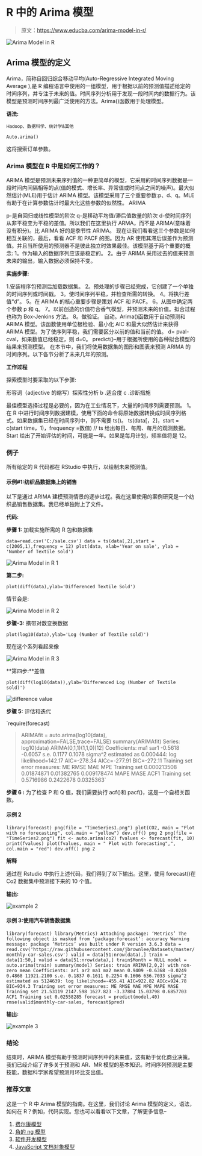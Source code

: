 # R 中的 Arima 模型

> 原文：<https://www.educba.com/arima-model-in-r/>

![Arima Model in R](img/a2ecaf3bebf83f4d7c2b2a1b53e1f735.png)



## Arima 模型的定义

Arima，简称自回归综合移动平均(Auto-Regressive Integrated Moving Average ),是 R 编程语言中使用的一组模型，用于根据以前的预测值描述给定的时间序列，并专注于未来的值。时间序列分析用于发现一段时间内的数据行为。该模型是预测时间序列最广泛使用的方法。Arima()函数用于处理模型。

**语法:**

<small>Hadoop、数据科学、统计学&其他</small>

`Auto.arima()`

这将搜索订单参数。

### Arima 模型在 R 中是如何工作的？

ARIMA 模型是预测未来序列值的一种更简单的模型，它采用的时间序列数据是一段时间内间隔相等的点(值的模式、增长率、异常值或时间点之间的噪声)。最大似然估计(MLE)用于估计 ARIMA 模型。该模型采用了三个重要参数:p、d、q。MLE 有助于在计算参数估计时最大化这些参数的似然性。
ARIMA

p-是自回归或线性模型的阶次
q-是移动平均值/滞后值数量的阶次
d-使时间序列从非平稳变为平稳的差值。所以我们在这里执行 ARMA，而不是 ARIMA(意味着没有积分)。比 ARIMA 好的是季节性 ARIMA。
现在让我们看看这三个参数是如何相互关联的，最后，看看 ACF 和 PACF 的图。因为 AR 使用其滞后误差作为预测值。并且当所使用的预测器不是彼此独立时效果最佳。该模型基于两个重要的概念:
1。作为输入的数据序列应该是稳定的。
2。由于 ARIMA 采用过去的值来预测未来的输出，输入数据必须保持不变。

**实施步骤:**

1.安装程序包预测后加载数据集。
2。预处理的步骤已经完成，它创建了一个单独的时间序列或时间戳。
3。使时间序列平稳，并检查所需的转换。
4。将执行差值“d”。
5。在 ARIMA 的核心重要步骤是策划 ACF 和 PACF。
6。从图中确定两个参数 p 和 q。
7。以前创造的价值符合香气模型，并预测未来的价值。拟合过程也称为 Box-Jenkins 方法。
8。做验证。
自动。Arima()函数用于自动预测和 ARIMA 模型。该函数使用单位根检验、最小化 AIC 和最大似然估计来获得 ARIMA 模型。为了使序列平稳，我们需要区分以前的值和当前的值。
d= pval-cval，如果数值已经稳定，则 d=0。
predict()–用于根据所使用的各种拟合模型的结果来预测模型。
在本节中，我们将使用数据集的图形和图表来预测 ARIMA 的时间序列。以下各节分析了未来几年的预测。

**工作过程**

探索模型时要采取的以下步骤:

形容词（adjective 的缩写）探索性分析
b .适合度
c .诊断措施

最佳模型选择过程是必要的，因为在工业情况下，大量的时间序列需要预测。
1。在 R 中进行时间序列数据建模，使用下面的命令将原始数据转换成时间序列格式。如果数据集已经在时间序列中，则不需要 ts()。
ts(data[，2]，start = c(start time，1)，frequency =数值)
// ts 给出每日、每周、每月的观测数据。Start 给出了开始评估的时间，可能是一年。如果是每月计划，频率值将是 12。

### 例子

所有给定的 R 代码都在 RStudio 中执行，以绘制未来预测值。

#### 示例#1:纺织品数据集上的销售

以下是通过 ARIMA 建模预测情景的逐步过程。我在这里使用的案例研究是一个纺织品销售数据集。我已经单独附上了文件。

**代码:**

**步骤 1:** 加载实施所需的 R 包和数据集

`data=read.csv('C:/sale.csv')
data = ts(data[,2],start = c(2005,1),frequency = 12)
plot(data, xlab='Year on sale', ylab = 'Number of Textile sold')`

![Arima Model in R 1](img/ea7073d033ec610e1434befeb738b30a.png)



**第二步:**

`plot(diff(data),ylab='Differenced Textile Sold')`

情节会是:

![Arima Model in R 2](img/034afe61c0798f0568b83ad68b518b61.png)



**步骤-3:** 携带对数变换数据

`plot(log10(data),ylab='Log (Number of Textile sold)')`

现在这个系列看起来像

![Arima Model in R 3](img/6c9882bb017e9286972e6402da212bd1.png)



**第四步:**差值

`plot(diff(log10(data)),ylab='Differenced Log (Number of Textile sold)')`

![difference value](img/d76d5465bfa0ea5123ceacf4e0a0e992.png)



**步骤 5:** 评估和迭代

`require(forecast)
> ARIMAfit = auto.arima(log10(data), approximation=FALSE,trace=FALSE)
> summary(ARIMAfit)
Series: log10(data)
ARIMA(0,1,1)(1,1,0)[12] Coefficients:
ma1 sar1
-0.5618 -0.6057
s.e. 0.1177 0.1078
sigma^2 estimated as 0.000444: log likelihood=142.17
AIC=-278.34 AICc=-277.91 BIC=-272.11
Training set error measures:
ME RMSE MAE MPE
Training set 0.000213508 0.01874871 0.01382765 0.009178474
MAPE MASE ACF1
Training set 0.5716986 0.2422678 0.0325363`

**步骤 6 :** 为了检查 P 和 Q 值，我们需要执行 acf()和 pacf()，这是一个自相关函数。

#### 示例 2

`library(forecast)
png(file = "TimeSeries1.png")
plot(CO2, main = "Plot with no forecasting",
col.main = "yellow")
dev.off()
png
2
png(file = "TimeSeries2.png")
fit <- auto.arima(co2)
fvalues <- forecast(fit, 10)
print(fvalues)
plot(fvalues, main = " Plot with forecasting",",
col.main = "red")
dev.off()
png
2`

**解释**

通过在 Rstudio 中执行上述代码，我们得到了以下输出。这里，使用 forecast()在 Co2 数据集中预测接下来的 10 个值。

**输出:**

![example 2](img/ca1b67c9107bc1df2048c405e0ce5078.png)



#### 示例 3:使用汽车销售数据集

`library(forecast)
library(Metrics)
Attaching package: ‘Metrics’
The following object is masked from ‘package:forecast’:
accuracy
Warning message:
package ‘Metrics’ was built under R version 3.6.3
data = read.csv('https://raw.githubusercontent.com/jbrownlee/Datasets/master/monthly-car-sales.csv')
valid = data[51:nrow(data),] train = data[1:50,] valid = data[51:nrow(data),] train$Month = NULL
model = auto.arima(train)
summary(model)
Series: train
ARIMA(2,0,2) with non-zero mean
Coefficients:
ar1 ar2 ma1 ma2 mean
0.9409 -0.6368 -0.0249 0.4868 11921.2100
s.e. 0.1837 0.1611 0.2254 0.1606 636.7033
sigma^2 estimated as 5124639: log likelihood=-455.41
AIC=922.82 AICc=924.78 BIC=934.3
Training set error measures:
ME RMSE MAE MPE MAPE MASE
Training set 21.53119 2147.598 1627.823 -3.37804 15.03798 0.6857703
ACF1
Training set 0.02558285
forecast = predict(model,40)
rmse(valid$monthly-car-sales, forecast$pred)`

**输出:**

![example 3](img/405fb2ceed44d06beb087d1019854dce.png)



### 结论

结束时，ARIMA 模型有助于预测时间序列中的未来值，这有助于优化商业决策。我们已经介绍了许多关于预测和 AR、MR 模型的基本知识。时间序列预测是主要技能，数据科学家希望预测月环比支出值。

### 推荐文章

这是一个 R 中 Arima 模型的指南。在这里，我们讨论 Arima 模型的定义，语法，如何在 R？例如，代码实现。您也可以看看以下文章，了解更多信息–

1.  [费尔康模型](https://www.educba.com/phalcon-model/)
2.  [角的 ng 模型](https://www.educba.com/angularjs-ng-model/)
3.  [软件开发模型](https://www.educba.com/software-development-models/)
4.  [JavaScript 文档对象模型](https://www.educba.com/javascript-document-object-model/)





